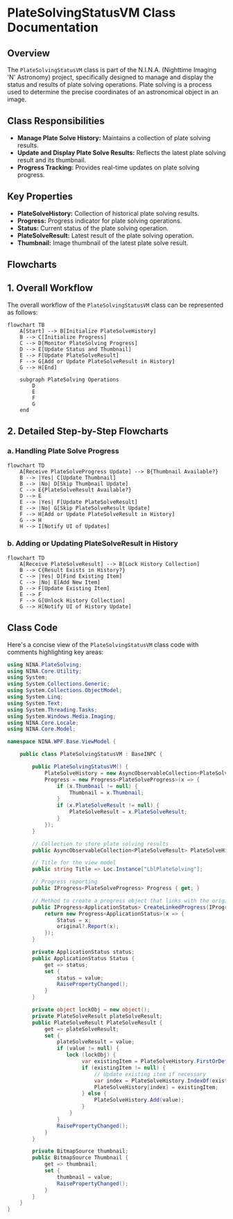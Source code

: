 # PlateSolvingStatusVM Class Documentation

## Overview

The `PlateSolvingStatusVM` class is part of the N.I.N.A. (Nighttime Imaging 'N' Astronomy) project, specifically designed to manage and display the status and results of plate solving operations. Plate solving is a process used to determine the precise coordinates of an astronomical object in an image.

## Class Responsibilities

- **Manage Plate Solve History:** Maintains a collection of plate solving results.
- **Update and Display Plate Solve Results:** Reflects the latest plate solving result and its thumbnail.
- **Progress Tracking:** Provides real-time updates on plate solving progress.

## Key Properties

- **PlateSolveHistory:** Collection of historical plate solving results.
- **Progress:** Progress indicator for plate solving operations.
- **Status:** Current status of the plate solving operation.
- **PlateSolveResult:** Latest result of the plate solving operation.
- **Thumbnail:** Image thumbnail of the latest plate solve result.

## Flowcharts

## 1. Overall Workflow

The overall workflow of the `PlateSolvingStatusVM` class can be represented as follows:

```mermaid
flowchart TB
    A[Start] --> B[Initialize PlateSolveHistory]
    B --> C[Initialize Progress]
    C --> D[Monitor PlateSolving Progress]
    D --> E[Update Status and Thumbnail]
    E --> F[Update PlateSolveResult]
    F --> G[Add or Update PlateSolveResult in History]
    G --> H[End]

    subgraph PlateSolving Operations
        D
        E
        F
        G
    end
```

## 2. Detailed Step-by-Step Flowcharts

### a. Handling Plate Solve Progress

```mermaid
flowchart TD
    A[Receive PlateSolveProgress Update] --> B{Thumbnail Available?}
    B --> |Yes| C[Update Thumbnail]
    B --> |No| D[Skip Thumbnail Update]
    C --> E{PlateSolveResult Available?}
    D --> E
    E --> |Yes| F[Update PlateSolveResult]
    E --> |No| G[Skip PlateSolveResult Update]
    F --> H[Add or Update PlateSolveResult in History]
    G --> H
    H --> I[Notify UI of Updates]
```

### b. Adding or Updating PlateSolveResult in History

```mermaid
flowchart TD
    A[Receive PlateSolveResult] --> B[Lock History Collection]
    B --> C{Result Exists in History?}
    C --> |Yes| D[Find Existing Item]
    C --> |No| E[Add New Item]
    D --> F[Update Existing Item]
    E --> F
    F --> G[Unlock History Collection]
    G --> H[Notify UI of History Update]
```

## Class Code

Here's a concise view of the `PlateSolvingStatusVM` class code with comments highlighting key areas:

```csharp
using NINA.PlateSolving;
using NINA.Core.Utility;
using System;
using System.Collections.Generic;
using System.Collections.ObjectModel;
using System.Linq;
using System.Text;
using System.Threading.Tasks;
using System.Windows.Media.Imaging;
using NINA.Core.Locale;
using NINA.Core.Model;

namespace NINA.WPF.Base.ViewModel {

    public class PlateSolvingStatusVM : BaseINPC {

        public PlateSolvingStatusVM() {
            PlateSolveHistory = new AsyncObservableCollection<PlateSolveResult>();
            Progress = new Progress<PlateSolveProgress>(x => {
                if (x.Thumbnail != null) {
                    Thumbnail = x.Thumbnail;
                }
                if (x.PlateSolveResult != null) {
                    PlateSolveResult = x.PlateSolveResult;
                }
            });
        }

        // Collection to store plate solving results
        public AsyncObservableCollection<PlateSolveResult> PlateSolveHistory { get; }

        // Title for the view model
        public string Title => Loc.Instance["LblPlateSolving"];

        // Progress reporting
        public IProgress<PlateSolveProgress> Progress { get; }

        // Method to create a progress object that links with the original progress
        public IProgress<ApplicationStatus> CreateLinkedProgress(IProgress<ApplicationStatus> original) {
            return new Progress<ApplicationStatus>(x => {
                Status = x;
                original?.Report(x);
            });
        }

        private ApplicationStatus status;
        public ApplicationStatus Status {
            get => status;
            set {
                status = value;
                RaisePropertyChanged();
            }
        }

        private object lockObj = new object();
        private PlateSolveResult plateSolveResult;
        public PlateSolveResult PlateSolveResult {
            get => plateSolveResult;
            set {
                plateSolveResult = value;
                if (value != null) {
                   lock (lockObj) {
                        var existingItem = PlateSolveHistory.FirstOrDefault(x => x.SolveTime == value.SolveTime);
                        if (existingItem != null) {
                            // Update existing item if necessary
                            var index = PlateSolveHistory.IndexOf(existingItem);
                            PlateSolveHistory[index] = existingItem;
                        } else {
                            PlateSolveHistory.Add(value);
                        }
                    }
                }
                RaisePropertyChanged();
            }
        }

        private BitmapSource thumbnail;
        public BitmapSource Thumbnail {
            get => thumbnail;
            set {
                thumbnail = value;
                RaisePropertyChanged();
            }
        }
    }
}
```
